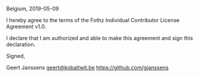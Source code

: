 Belgium, 2019-05-09

I hereby agree to the terms of the Fothz Individual Contributor License
Agreement v1.0.

I declare that I am authorized and able to make this agreement and sign this
declaration.

Signed,

Geert Janssens geert@kobaltwit.be https://github.com/gjanssens
